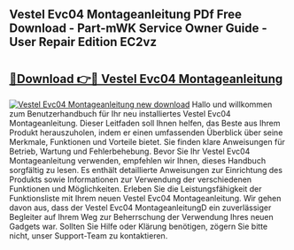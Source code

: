 ## Vestel Evc04 Montageanleitung PDf Free Download - Part-mWK Service Owner Guide - User Repair Edition EC2vz

# <h2><a href="http://df7hux.blite.top/?on=Vestel+Evc04+Montageanleitung">🔗Download 👉🔴 Vestel Evc04 Montageanleitung</a></h2>

[![Vestel Evc04 Montageanleitung new download](https://i.imgur.com/lujVjoI.png)](http://df7hux.blite.top/?on=Vestel+Evc04+Montageanleitung)
Hallo und willkommen zum Benutzerhandbuch für Ihr neu installiertes Vestel Evc04 Montageanleitung. Dieser Leitfaden soll Ihnen helfen, das Beste aus Ihrem Produkt herauszuholen, indem er einen umfassenden Überblick über seine Merkmale, Funktionen und Vorteile bietet. Sie finden klare Anweisungen für Betrieb, Wartung und Fehlerbehebung. Bevor Sie Ihr Vestel Evc04 Montageanleitung verwenden, empfehlen wir Ihnen, dieses Handbuch sorgfältig zu lesen. Es enthält detaillierte Anweisungen zur Einrichtung des Produkts sowie Informationen zur Verwendung der verschiedenen Funktionen und Möglichkeiten. Erleben Sie die Leistungsfähigkeit der Funktionsliste mit Ihrem neuen Vestel Evc04 Montageanleitung. Wir gehen davon aus, dass der Vestel Evc04 MontageanleitungD ein zuverlässiger Begleiter auf Ihrem Weg zur Beherrschung der Verwendung Ihres neuen Gadgets war. Sollten Sie Hilfe oder Klärung benötigen, zögern Sie bitte nicht, unser Support-Team zu kontaktieren.
